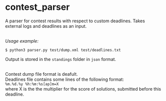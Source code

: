 # contest_parser

A parser for contest results with respect to custom deadlines. Takes external logs and deadlines as an input.

\
*Usage example:*

`$ python3 parser.py test/dump.xml test/deadlines.txt`

Output is stored in the `standings` folder in `json` format.

\
Contest dump file format is deafult.
\
Deadlines file contains some lines of the following format:\
`%m.%d.%y %h:%m:%s[ap]m=X`\
where X is the the multiplier for the score of solutions, submitted before this deadline.

